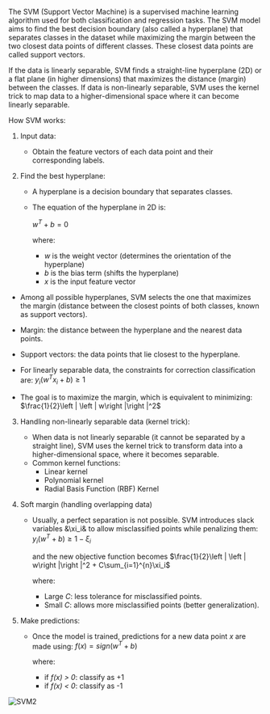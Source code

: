 The SVM (Support Vector Machine) is a supervised machine learning algorithm used for both classification and regression tasks. The SVM model aims to find the best decision boundary (also called a hyperplane) that separates classes in the dataset while maximizing the margin between the two closest data points of different classes. These closest data points are called support vectors.

If the data is linearly separable, SVM finds a straight-line hyperplane (2D) or a flat plane (in higher dimensions) that maximizes the distance (margin) between the classes.
If data is non-linearly separable, SVM uses the kernel trick to map data to a higher-dimensional space where it can become linearly separable.

How SVM works:

1) Input data:
   - Obtain the feature vectors of each data point and their corresponding labels.
  
2) Find the best hyperplane:
   - A hyperplane is a decision boundary that separates classes.
   - The equation of the hyperplane in 2D is:
     
     $w^T + b = 0$

     where:

     - _w_ is the weight vector (determines the orientation of the hyperplane)
     - _b_ is the bias term (shifts the hyperplane)
     - _x_ is the input feature vector
    
  - Among all possible hyperplanes, SVM selects the one that maximizes the margin (distance between the closest points of both classes, known as support vectors).
  - Margin: the distance between the hyperplane and the nearest data points.
  - Support vectors: the data points that lie closest to the hyperplane.

  - For linearly separable data, the constraints for correction classification are:
    $y_i(w^Tx_i+b)\geqslant 1$
  
  - The goal is to maximize the margin, which is equivalent to minimizing:
    $\frac{1}{2}\left | \left | w\right |\right |^2$ 
    
3) Handling non-linearly separable data (kernel trick):
   - When data is not linearly separable (it cannot be separated by a straight line), SVM uses the kernel trick to transform data into a higher-dimensional space, where it becomes separable.
   - Common kernel functions:
      - Linear kernel
      - Polynomial kernel
      - Radial Basis Function (RBF) Kernel

4) Soft margin (handling overlapping data)
   - Usually, a perfect separation is not possible. SVM introduces slack variables &\xi_i& to allow misclassified points while penalizing them:
     $y_i(w^T+b) \geq 1 - \xi_i$

     and the new objective function becomes
     $\frac{1}{2}\left | \left | w\right |\right |^2 + C\sum_{i=1}^{n}\xi_i$

     where:

     - Large _C_: less tolerance for misclassified points.
     - Small _C_: allows more misclassified points (better generalization).

5) Make predictions:
   - Once the model is trained, predictions for a new data point _x_ are made using:
     $f(x) = sign(w^T+b)$

     where:
     - if _f(x) > 0_: classify as +1
     - if _f(x) < 0_: classify as -1


![SVM2](https://github.com/user-attachments/assets/dd402566-a24d-431e-9172-74f5fbec3c47)
